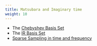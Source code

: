 ```yaml
---
title: Matsubara and Imaginary time
weight: 10
---
```

-   The [Chebyshev Basis Set](/docs/tutorials/matsubara-and-imaginary-time/chebyshev_basis_set "wikilink")
-   The [IR Basis Set](/docs/tutorials/matsubara-and-imaginary-time/ir_basis_set "wikilink")
-   [Sparse Sampling in time and frequency](/docs/tutorials/matsubara-and-imaginary-time/sparse_sampling_in_time_and_frequency "wikilink")